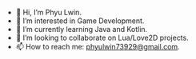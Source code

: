 - 👋 Hi, I’m Phyu Lwin.
- 👀 I’m interested in Game Development.
- 🌱 I’m currently learning Java and Kotlin. 
- 💞️ I’m looking to collaborate on Lua/Love2D projects.
- 📫 How to reach me: phyulwin73929@gmail.com.

<!---
phyulwin/phyulwin is a ✨ special ✨ repository because its `README.md` (this file) appears on your GitHub profile.
You can click the Preview link to take a look at your changes.
--->
